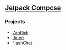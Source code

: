 ## [Jetpack Compose](https://github.com/pradyotprksh/development_learning/tree/main/jetpack_compose)

### Projects
  - [IAmRich](https://github.com/pradyotprksh/development_learning/tree/main/jetpack_compose/IAmRich)
  - [Dicee](https://github.com/pradyotprksh/development_learning/tree/main/jetpack_compose/Dicee)
  - [FlashChat](https://github.com/pradyotprksh/development_learning/tree/main/jetpack_compose/FlashChat)
